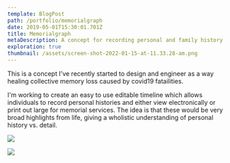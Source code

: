 ```yaml
---
template: BlogPost
path: /portfolio/memorialgraph
date: 2019-05-01T15:30:01.701Z
title: Memorialgraph
metaDescription: A concept for recording personal and family history
exploration: true
thumbnail: /assets/screen-shot-2022-01-15-at-11.33.28-am.png
---
```

This is a concept I've recently started to design and engineer as a way healing collective memory loss caused by covid19 fatailities. 

I'm working to create an easy to use editable timeline which allows individuals to record personal histories and either view electronically or print out large for memorial services. The idea is that these would be very broad highlights from life, giving a wholistic understanding of personal history vs. detail.



![](/assets/screen-shot-2022-01-15-at-11.33.28-am.png)

![](/assets/screen-shot-2022-01-15-at-11.40.43-am.png)